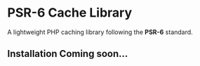 # PSR-6 Cache Library

A lightweight PHP caching library following the **PSR-6** standard.

## Installation Coming soon...


